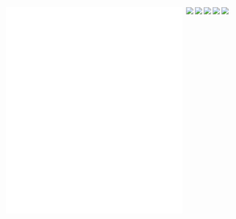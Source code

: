 

<div align = "right">
  <img align = "left" width = "400" src="https://github.com/sme-ek/test/blob/master/generated/overview.svg">
    <img align = "left" width = "400" src = "https://raw.githubusercontent.com/sme-ek/test/master/generated/languages.svg">  
    <img src="https://img.shields.io/badge/Rust-white?style=for-the-badge&logo=rust&logoColor=black">
    <img src="https://img.shields.io/badge/C-white?style=for-the-badge&logo=c&logoColor=black">
    <img src="https://img.shields.io/badge/Debian-white?style=for-the-badge&logo=debian&logoColor=black">
    <img src="https://img.shields.io/badge/freeBSD-white?style=for-the-badge&logo=freeBSD&logoColor=black">
    <img src="https://img.shields.io/badge/mac%20os-white?style=for-the-badge&logo=apple&logoColor=black">

  </div>
